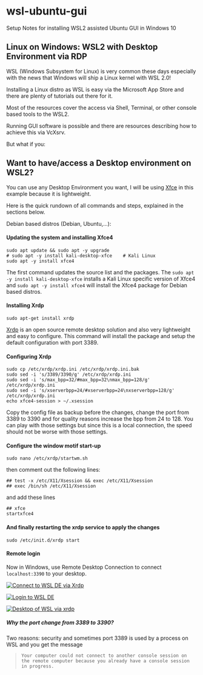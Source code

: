 # wsl-ubuntu-gui
Setup Notes for installing WSL2 assisted Ubuntu GUI in Windows 10

## Linux on Windows: WSL2 with Desktop Environment via RDP


WSL (Windows Subsystem for Linux) is very common these days especially with the news that Windows will ship a Linux kernel with WSL 2.0!

Installing a Linux distro as WSL is easy via the Microsoft App Store and there are plenty of tutorials out there for it.

Most of the resources cover the access via Shell, Terminal, or other console based tools to the WSL2.

Running GUI software is possible and there are resources describing how to achieve this via VcXsrv.

But what if you:

## Want to have/access a Desktop environment on WSL2?

You can use any Desktop Environment you want, I will be using [Xfce](https://www.xfce.org/) in this example because it is lightweight.

Here is the quick rundown of all commands and steps, explained in the sections below. 

Debian based distros (Debian, Ubuntu,...):

#### Updating the system and installing Xfce4
```
sudo apt update && sudo apt -y upgrade
# sudo apt -y install kali-desktop-xfce    # Kali Linux
sudo apt -y install xfce4
```
The first command updates the source list and the packages. 
The `sudo apt -y install kali-desktop-xfce` installs a Kali Linux specific version of Xfce4 and `sudo apt -y install xfce4` will install the Xfce4 package for Debian based distros.

#### Installing Xrdp
```
sudo apt-get install xrdp
```
[Xrdp](http://www.xrdp.org/) is an open source remote desktop solution and also very lightweight and easy to configure. This command will install the package and setup the default configuration with port 3389.

#### Configuring Xrdp
```
sudo cp /etc/xrdp/xrdp.ini /etc/xrdp/xrdp.ini.bak
sudo sed -i 's/3389/3390/g' /etc/xrdp/xrdp.ini
sudo sed -i 's/max_bpp=32/#max_bpp=32\nmax_bpp=128/g' /etc/xrdp/xrdp.ini
sudo sed -i 's/xserverbpp=24/#xserverbpp=24\nxserverbpp=128/g' /etc/xrdp/xrdp.ini
echo xfce4-session > ~/.xsession
```
Copy the config file as backup before the changes, change the port from 3389 to 3390 and for quality reasons increase the bpp from 24 to 128. You can play with those settings but since this is a local connection, the speed should not be worse with those settings.

#### Configure the window motif start-up
```
sudo nano /etc/xrdp/startwm.sh
```
then comment out the following lines:
```
## test -x /etc/X11/Xsession && exec /etc/X11/Xsession
## exec /bin/sh /etc/X11/Xsession
```
and add these lines
```
## xfce
startxfce4
```
#### And finally restarting the xrdp service to apply the changes
```
sudo /etc/init.d/xrdp start
```
#### Remote login
Now in Windows, use Remote Desktop Connection to  connect `localhost:3390` to your desktop.

[![Connect to WSL DE via Xrdp](rdp.png)](rdp.png)

[![Login to WSL DE](xorg.png)](xorg.png)

[![Desktop of WSL via xrdp](xfce4-desktop.jfif)](xfce4-desktop.jfif)

##### Why the port change from 3389 to 3390?

Two reasons: security and sometimes port 3389 is used by a process on WSL and you get the message

> ```
> Your computer could not connect to another console session on the remote computer because you already have a console session in progress.
> ```
